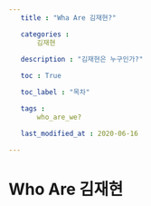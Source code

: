 ```yaml
---
   title : "Wha Are 김재현?" 

   categories : 
       김재현
   
   description : "김재현은 누구인가?"

   toc : True

   toc_label : "목차"

   tags : 
       who_are_we?

   last_modified_at : 2020-06-16

---
```


# Who Are 김재현






